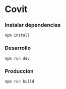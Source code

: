 
# Covit

### Instalar dependencias
`npm install`
### Desarrollo
`npm run dev`
### Producción
`npm run build`

